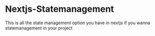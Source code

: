 # Nextjs-Statemanagement
This is all the state management option you have in nextjs if you wanna statemanagement in your project
